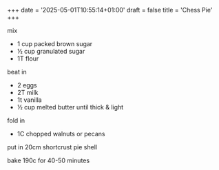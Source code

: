 +++
date = '2025-05-01T10:55:14+01:00'
draft = false
title = 'Chess Pie'
+++

mix
* 1 cup packed brown sugar
* ½ cup granulated sugar
* 1T flour

beat in
* 2 eggs
* 2T milk
* 1t vanilla
* ½ cup melted butter
  until thick & light

fold in
* 1C chopped walnuts or pecans

put in 20cm shortcrust pie shell

bake 190c for 40-50 minutes
